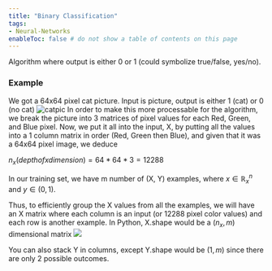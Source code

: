 ```yaml
---
title: "Binary Classification"
tags:
- Neural-Networks
enableToc: false # do not show a table of contents on this page
---
```

Algorithm where output is either 0 or 1 (could symbolize true/false, yes/no).

### Example
We got a 64x64 pixel cat picture. Input is picture, output is either 1 (cat) or 0 (no cat)
![catpic](/imgs/Pasted%20image%2020220615194949.png)
In order to make this more processable for the algorithm, we break the picture into 3 matrices of pixel values for each Red, Green, and Blue pixel. Now, we put it all into the input, X, by putting all the values into a 1 column matrix in order (Red, Green then Blue), and given that it was a 64x64 pixel image, we deduce

$n_{x}(depth of x dimension) = 64*64*3 = 12288$

In our training set, we have m number of (X, Y) examples, where $x \in \mathbb{R}^n_{x}$ and $y \in (0,1)$.

Thus, to efficiently group the X values from all the examples, we will have an X matrix where each column is an input (or 12288 pixel color values) and each row is another example. In Python, X.shape would be a $(n_{x}, m)$ dimensional matrix
![](/imgs/Pasted%20image%2020220615202710.png)

You can also stack Y in columns, except Y.shape would be $(1, m)$ since there are only 2 possible outcomes.